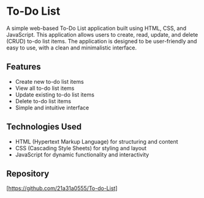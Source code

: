 # To-Do List

A simple web-based To-Do List application built using HTML, CSS, and JavaScript. This application allows users to create, read, update, and delete (CRUD) to-do list items. The application is designed to be user-friendly and easy to use, with a clean and minimalistic interface.

## Features

* Create new to-do list items
* View all to-do list items
* Update existing to-do list items
* Delete to-do list items
* Simple and intuitive interface

## Technologies Used

* HTML (Hypertext Markup Language) for structuring and content
* CSS (Cascading Style Sheets) for styling and layout
* JavaScript for dynamic functionality and interactivity

## Repository

[https://github.com/21a31a0555/To-do-List]
